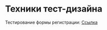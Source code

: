 # Техники тест-дизайна
Тестирование формы регистрации: [Ссылка](https://docs.google.com/spreadsheets/d/1m11zCTdUhBcXeAjxCT9DNfQCpdCTBVLCm62j1bNN9oY/edit?gid=0#gid=0)
